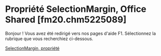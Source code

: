 
# Propriété SelectionMargin, Office Shared [fm20.chm5225089]

Bonjour ! Vous avez été redirigé vers nos pages d'aide F1. Sélectionnez la rubrique que vous recherchiez ci-dessous.

[SelectionMargin, propriété](http://msdn.microsoft.com/library/1e86e761-7427-e6a2-0b66-887bf89f9fa7%28Office.15%29.aspx)
